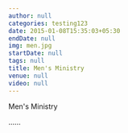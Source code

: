 ```yaml
---
author: null
categories: testing123
date: 2015-01-08T15:35:03+05:30
endDate: null
img: men.jpg
startDate: null
tags: null
title: Men's Ministry
venue: null
video: null
---
```


Men's Ministry
<!--more-->


......